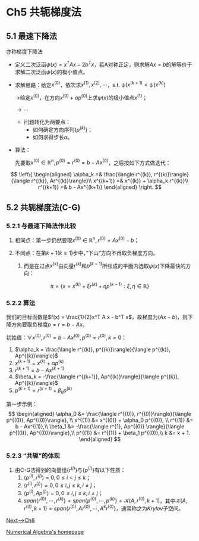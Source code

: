 # Ch5 共轭梯度法

## 5.1 最速下降法

亦称梯度下降法

- 定义二次泛函$\psi(x) = x^TAx - 2b^Tx$，若A对称正定，则求解$Ax = b$的解等价于求解二次泛函$\psi(x)$的极小值点。

- 求解思路：给定$x^{(0)}$，依次求$x^{(1)}, x^{(2)}, \cdots$，s.t. $\psi(x^{(k+1)} < \psi(x^{(k)})$

  $\rightarrow$给定$x^{(0)}$，在方向$x^{(0)} + \alpha p^{(0)}$上求$\psi(x)$的极小值点$x^{(1)}$；

  $\rightarrow \cdots$

  - 问题转化为两要点：
    - 如何确定方向序列$\{ p^{(k)}\}$；
    - 如何求得步长$\alpha$。

- 算法：

  先要取$x^{(0)} \in \mathbb{R}^n, p^{(0)} = r^{(0)} = b - Ax^{(0)}$，之后按如下方式做迭代：

$$
\left\{
\begin{aligned}
\alpha_k =& \frac{\langle r^{(k)}, r^{(k)}\rangle}{\langle r^{(k)}, Ar^{(k)}\rangle}\\
x^{(k+1)} =& x^{(k)} + \alpha_k r^{(k)}\\
r^{(k+1)} =& b - Ax^{(k+1)}
\end{aligned}
\right.
$$

## 5.2 共轭梯度法(C-G)

### 5.2.1 与最速下降法作比较

1. 相同点：第一步仍然要取$x^{(0)} \in \mathbb{R}^n, r^{(0)} = Ax^{(0)} - b$；

2. 不同点：在第$k+1(k \geq 1)$步中，”下山“方向不再取负梯度方向。

   1. 而是在过点$x^{(k)}$由向量$r^{(k)}$和$p^{(k-1)}$所张成的平面内选取$\psi(x)$下降最快的方向：

$$
\pi = \{x = x^{(k)} + \xi r^{(k)} + \eta p^{(k-1)}: \xi, \eta \in \mathbb{R} \}
$$

### 5.2.2 算法

我们的目标函数是$f(x) = \frac{1}{2}x^T A x  - b^T x$，故梯度为$(Ax - b)$，则下降方向要取负梯度$p = r = b - Ax$。

初始值：$\forall x^{(0)}, r^{(0)} = b - Ax^{(0)}, p^{(0)} = r^{(0)}, k =0$：

1. $\alpha_k = \frac{\langle r^{(k)}, p^{(k)}\rangle}{\langle p^{(k)}, Ap^{(k)}\rangle}$
2. $x^{(k+1)} = x^{(k)} + \alpha p^{(k)}$
3. $r^{(k+1)} = b - Ax^{(k+1)}$
4. $\beta_k = -\frac{\langle r^{(k+1)}, Ap^{(k)}\rangle}{\langle p^{(k)}, Ap^{(k)}\rangle}$
5. $p^{(k+1)} = r^{(k+1)} + \beta_k p^{(k)}$

第一步示例：
$$
\begin{aligned}
\alpha_0 &= \frac{\langle r^{(0)}, r^{(0)}\rangle}{\langle p^{(0)}, Ap^{(0)}\rangle}, \\
x^{(1)} &= x^{(0)} + \alpha_0 p^{(0)}, \\
r^{(1)} &= b - Ax^{(1)},\\
\beta_1 &= -\frac{\langle r^{1}, Ap^{(0)} \rangle}{\langle p^{(0)}, Ap^{(0)}\rangle},\\
p^{(1)} &= r^{(1)} + \beta_1 p^{(0)},\\
k &= k + 1.
\end{aligned}
$$

### 5.2.3 “共轭”的体现

1. 由C-G法得到的向量组$\{r^{(i)}\}$与$\{p^{(i)} \}$有以下性质：
   1. $\langle p^{(i)}, r^{(j)}\rangle = 0, 0 \leq i < j \leq k$；
   2. $\langle r^{(i)}, r^{(j)} \rangle = 0, 0 \leq i,j \leq k, i\neq j$；
   3. $\langle p^{(i)}, Ap^{(j)} \rangle = 0, 0 \leq i,j \leq k, i\neq j$；
   4. $span\{r^{(0)}, \cdots, r^{(k)} \} = span\{p^{(0)}, \cdots, p^{(k)} \} = \mathcal{K}(A, r^{(0)}, k+1)$，其中$\mathcal{K}(A, r^{(0)}, k+1) = span\{r^{(0)}, Ar^{(0)}, \cdots, A^k r^{(0)} \}$，通常称之为$Krylov$子空间。

[Next-->Ch6](./ch6.md)

[Numerical Algebra's homepage](../NumericalAlgebra.md)